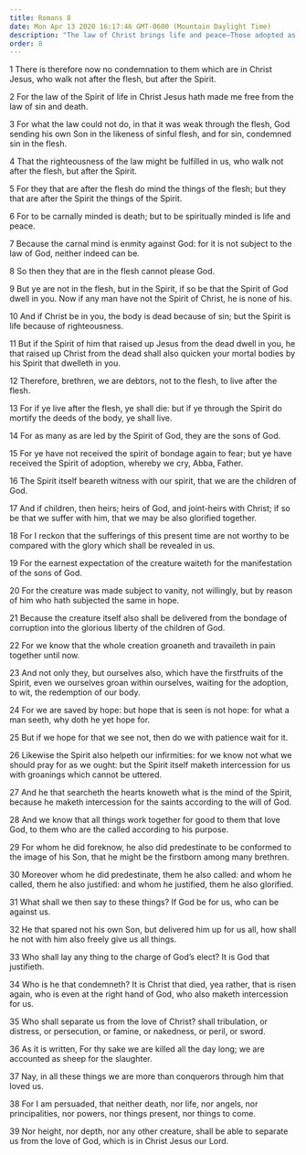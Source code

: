 ```yaml
---
title: Romans 8
date: Mon Apr 13 2020 16:17:46 GMT-0600 (Mountain Daylight Time)
description: "The law of Christ brings life and peace—Those adopted as children of God become joint heirs with Christ—God’s elect are foreordained to eternal life—Christ makes intercession for man."
order: 8
---
```


1 There is therefore now no condemnation to them which are in Christ Jesus, who walk not after the flesh, but after the Spirit.

2 For the law of the Spirit of life in Christ Jesus hath made me free from the law of sin and death.

3 For what the law could not do, in that it was weak through the flesh, God sending his own Son in the likeness of sinful flesh, and for sin, condemned sin in the flesh.

4 That the righteousness of the law might be fulfilled in us, who walk not after the flesh, but after the Spirit.

5 For they that are after the flesh do mind the things of the flesh; but they that are after the Spirit the things of the Spirit.

6 For to be carnally minded is death; but to be spiritually minded is life and peace.

7 Because the carnal mind is enmity against God: for it is not subject to the law of God, neither indeed can be.

8 So then they that are in the flesh cannot please God.

9 But ye are not in the flesh, but in the Spirit, if so be that the Spirit of God dwell in you. Now if any man have not the Spirit of Christ, he is none of his.

10 And if Christ be in you, the body is dead because of sin; but the Spirit is life because of righteousness.

11 But if the Spirit of him that raised up Jesus from the dead dwell in you, he that raised up Christ from the dead shall also quicken your mortal bodies by his Spirit that dwelleth in you.

12 Therefore, brethren, we are debtors, not to the flesh, to live after the flesh.

13 For if ye live after the flesh, ye shall die: but if ye through the Spirit do mortify the deeds of the body, ye shall live.

14 For as many as are led by the Spirit of God, they are the sons of God.

15 For ye have not received the spirit of bondage again to fear; but ye have received the Spirit of adoption, whereby we cry, Abba, Father.

16 The Spirit itself beareth witness with our spirit, that we are the children of God.

17 And if children, then heirs; heirs of God, and joint-heirs with Christ; if so be that we suffer with him, that we may be also glorified together.

18 For I reckon that the sufferings of this present time are not worthy to be compared with the glory which shall be revealed in us.

19 For the earnest expectation of the creature waiteth for the manifestation of the sons of God.

20 For the creature was made subject to vanity, not willingly, but by reason of him who hath subjected the same in hope.

21 Because the creature itself also shall be delivered from the bondage of corruption into the glorious liberty of the children of God.

22 For we know that the whole creation groaneth and travaileth in pain together until now.

23 And not only they, but ourselves also, which have the firstfruits of the Spirit, even we ourselves groan within ourselves, waiting for the adoption, to wit, the redemption of our body.

24 For we are saved by hope: but hope that is seen is not hope: for what a man seeth, why doth he yet hope for.

25 But if we hope for that we see not, then do we with patience wait for it.

26 Likewise the Spirit also helpeth our infirmities: for we know not what we should pray for as we ought: but the Spirit itself maketh intercession for us with groanings which cannot be uttered.

27 And he that searcheth the hearts knoweth what is the mind of the Spirit, because he maketh intercession for the saints according to the will of God.

28 And we know that all things work together for good to them that love God, to them who are the called according to his purpose.

29 For whom he did foreknow, he also did predestinate to be conformed to the image of his Son, that he might be the firstborn among many brethren.

30 Moreover whom he did predestinate, them he also called: and whom he called, them he also justified: and whom he justified, them he also glorified.

31 What shall we then say to these things? If God be for us, who can be against us.

32 He that spared not his own Son, but delivered him up for us all, how shall he not with him also freely give us all things.

33 Who shall lay any thing to the charge of God’s elect? It is God that justifieth.

34 Who is he that condemneth? It is Christ that died, yea rather, that is risen again, who is even at the right hand of God, who also maketh intercession for us.

35 Who shall separate us from the love of Christ? shall tribulation, or distress, or persecution, or famine, or nakedness, or peril, or sword.

36 As it is written, For thy sake we are killed all the day long; we are accounted as sheep for the slaughter.

37 Nay, in all these things we are more than conquerors through him that loved us.

38 For I am persuaded, that neither death, nor life, nor angels, nor principalities, nor powers, nor things present, nor things to come.

39 Nor height, nor depth, nor any other creature, shall be able to separate us from the love of God, which is in Christ Jesus our Lord.
